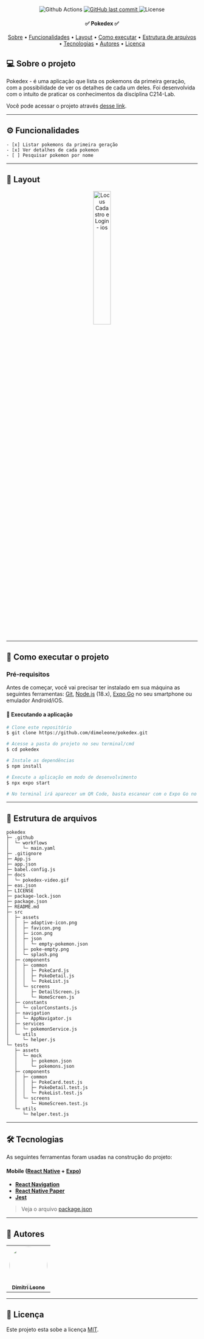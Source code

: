 
<p align="center">
  <img alt="Github Actions" src="https://github.com/dimeleone/pokedex/actions/workflows/main.yaml/badge.svg" />

  <a href="https://github.com/dimeleone/pokedex/commits/master">
    <img alt="GitHub last commit" src="https://img.shields.io/github/last-commit/dimeleone/pokedex">
  </a>

   <img alt="License" src="https://img.shields.io/badge/license-MIT-brightgreen">
</p>

<h4 align="center">
	✅ Pokedex ✅
</h4>

<p align="center">
 <a href="#-sobre-o-projeto">Sobre</a> •
 <a href="#-funcionalidades">Funcionalidades</a> •
 <a href="#-layout">Layout</a> •
 <a href="#-como-executar-o-projeto">Como executar</a> •
 <a href="#-estrutura-de-arquivos">Estrutura de arquivos</a> •
 <a href="#-tecnologias">Tecnologias</a> •
 <a href="#-autores">Autores</a> •
 <a href="#user-content--licença">Licença</a>
</p>

## 💻 Sobre o projeto

Pokedex - é uma aplicação que lista os pokemons da primeira geração, com a possibilidade de ver os detalhes de cada um deles. Foi desenvolvida com o intuito de praticar os conhecimentos da disciplina C214-Lab.

Você pode acessar o projeto através [desse link](https://snack.expo.dev/@dimeleone/github.com-dimeleone-pokedex).

---

## ⚙️ Funcionalidades

    - [x] Listar pokemons da primeira geração
    - [x] Ver detalhes de cada pokemon
    - [ ] Pesquisar pokemon por nome
---

## 🎨 Layout

<p align="center">
  <img alt="Locus Cadastro e Login - ios" src="https://github.com/dimeleone/pokedex/blob/master/docs/pokedex-video.gif?raw=true" width="30%;">
</p>

---

## 🚀 Como executar o projeto

### Pré-requisitos

Antes de começar, você vai precisar ter instalado em sua máquina as seguintes ferramentas:
[Git](https://git-scm.com), [Node.js](https://nodejs.org/en/) (18.x), [Expo Go](https://expo.io/client) no seu smartphone ou emulador Android/iOS.

#### 🧭 Executando a aplicação

```bash
# Clone este repositório
$ git clone https://github.com/dimeleone/pokedex.git

# Acesse a pasta do projeto no seu terminal/cmd
$ cd pokedex

# Instale as dependências
$ npm install

# Execute a aplicação em modo de desenvolvimento
$ npx expo start

# No terminal irá aparecer um QR Code, basta escanear com o Expo Go no seu smartphone ou emulador Android/iOS.
```

---

## 📁 Estrutura de arquivos

```
pokedex
├─ .github
│  └─ workflows
│     └─ main.yaml
├─ .gitignore
├─ App.js
├─ app.json
├─ babel.config.js
├─ docs
│  └─ pokedex-video.gif
├─ eas.json
├─ LICENSE
├─ package-lock.json
├─ package.json
├─ README.md
├─ src
│  ├─ assets
│  │  ├─ adaptive-icon.png
│  │  ├─ favicon.png
│  │  ├─ icon.png
│  │  ├─ json
│  │  │  └─ empty-pokemon.json
│  │  ├─ poke-empty.png
│  │  └─ splash.png
│  ├─ components
│  │  ├─ common
│  │  │  ├─ PokeCard.js
│  │  │  ├─ PokeDetail.js
│  │  │  └─ PokeList.js
│  │  └─ screens
│  │     ├─ DetailScreen.js
│  │     └─ HomeScreen.js
│  ├─ constants
│  │  └─ colorConstants.js
│  ├─ navigation
│  │  └─ AppNavigator.js
│  ├─ services
│  │  └─ pokemonService.js
│  └─ utils
│     └─ helper.js
└─ tests
   ├─ assets
   │  └─ mock
   │     ├─ pokemon.json
   │     └─ pokemons.json
   ├─ components
   │  ├─ common
   │  │  ├─ PokeCard.test.js
   │  │  ├─ PokeDetail.test.js
   │  │  └─ PokeList.test.js
   │  └─ screens
   │     └─ HomeScreen.test.js
   └─ utils
      └─ helper.test.js

```
---

## 🛠 Tecnologias

As seguintes ferramentas foram usadas na construção do projeto:

#### **Mobile** ([React Native](http://www.reactnative.com/) + [Expo](https://expo.io/))

- **[React Navigation](https://reactnavigation.org/)**
- **[React Native Paper](https://callstack.github.io/react-native-paper/)**
- **[Jest](https://jestjs.io/)**

> Veja o arquivo [package.json](https://github.com/dimeleone/pokedex/blob/master/package.json)

---


## 🦸 Autores

<table>
  <tr>
    <td align="center"><a href="https://github.com/dimeleone/"><img style="border-radius: 50%;" src="https://avatars.githubusercontent.com/u/93099038?s=400&u=e5aba1f8173319b66b22c2394c569e56a5641d04&v=4" width="100px;" alt=""/><br /><sub><b>Dimitri Leone</b></sub></a></td>
  </tr>
</table>

---

## 📝 Licença

Este projeto esta sobe a licença [MIT](./LICENSE).